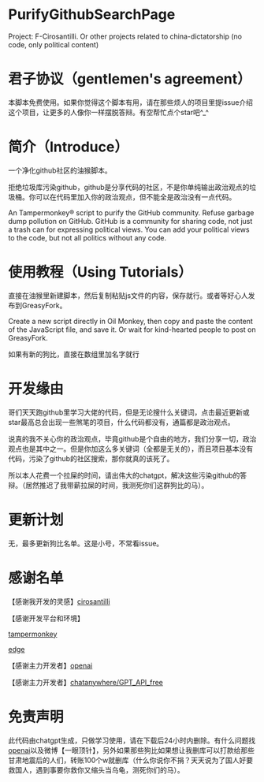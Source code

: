 # PurifyGithubSearchPage
Project: F-Cirosantilli. Or other projects related to china-dictatorship (no code, only political content)


# 君子协议（gentlemen's agreement）
本脚本免费使用。如果你觉得这个脚本有用，请在那些烦人的项目里提issue介绍这个项目，让更多的人像你一样摆脱答辩。有空帮忙点个star吧^_^  


# 简介（Introduce）
一个净化github社区的油猴脚本。  

拒绝垃圾库污染github，github是分享代码的社区，不是你单纯输出政治观点的垃圾桶。你可以在代码里加入你的政治观点，但不能全是政治没有一点代码。  

An Tampermonkey® script to purify the GitHub community.
Refuse garbage dump pollution on GitHub. GitHub is a community for sharing code, not just a trash can for expressing political views. You can add your political views to the code, but not all politics without any code.

# 使用教程（Using Tutorials）
直接在油猴里新建脚本，然后复制粘贴js文件的内容，保存就行。或者等好心人发布到GreasyFork。  

Create a new script directly in Oil Monkey, then copy and paste the content of the JavaScript file, and save it. Or wait for kind-hearted people to post on GreasyFork.  

如果有新的狗比，直接在数组里加名字就行  


# 开发缘由
哥们天天跑github里学习大佬的代码，但是无论搜什么关键词，点击最近更新或star最高总会出现一些煞笔的项目，什么代码都没有，通篇都是政治观点。  

说真的我不关心你的政治观点，毕竟github是个自由的地方，我们分享一切，政治观点也是其中之一。但是你加这么多关键词（全都是无关的），而且项目基本没有代码，污染了github的社区搜索，那你就真的该死了。  

所以本人花费一个拉屎的时间，请出伟大的chatgpt，解决这些污染github的答辩。（居然推迟了我带薪拉屎的时间，我测死你们这群狗比的马）。 


# 更新计划
无，最多更新狗比名单。这是小号，不常看issue。  


# 感谢名单

【感谢我开发的灵感】[cirosantilli](https://github.com/cirosantilli)  

【感谢开发平台和环境】  

[tampermonkey](https://www.tampermonkey.net/)  

[edge](https://www.microsoft.com/zh-cn/edge?form=MA13FJ)  

【感谢主力开发者】[openai](https://chat.openai.com/)  

【感谢主力开发者】[chatanywhere/GPT_API_free](https://github.com/chatanywhere/GPT_API_free)  


# 免责声明
此代码由chatgpt生成，只做学习使用，请在下载后24小时内删除。有什么问题找[openai](https://chat.openai.com/)以及微博【一眼顶针】，另外如果那些狗比如果想让我删库可以打款给那些甘肃地震后的人们，转账100个w就删库（什么你说你不捐？天天说为了国人好要救国人，遇到事要你救你又缩头当乌龟，测死你们的马）。  







